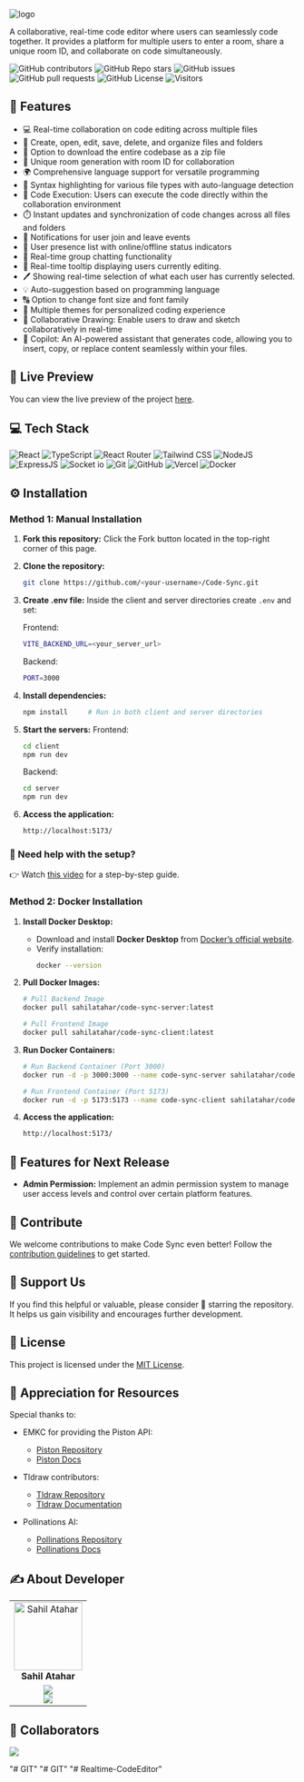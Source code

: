 ![logo](https://github.com/sahilatahar/Code-Sync/assets/100127570/d1ff7f52-a692-4d51-b281-358aeab9156e)

A collaborative, real-time code editor where users can seamlessly code together. It provides a platform for multiple users to enter a room, share a unique room ID, and collaborate on code simultaneously.

![GitHub contributors](https://img.shields.io/github/contributors/sahilatahar/Code-Sync?style=for-the-badge&color=48bf21)
![GitHub Repo stars](https://img.shields.io/github/stars/sahilatahar/Code-Sync?style=for-the-badge)
![GitHub issues](https://img.shields.io/github/issues/sahilatahar/Code-Sync?style=for-the-badge&color=d7af2d)
![GitHub pull requests](https://img.shields.io/github/issues-pr/sahilatahar/Code-Sync?style=for-the-badge&color=f47373)
![GitHub License](https://img.shields.io/github/license/sahilatahar/Code-Sync?style=for-the-badge&color=e67234)
![Visitors](https://api.visitorbadge.io/api/visitors?path=https%3A%2F%2Fgithub.com%2Fsahilatahar%2FCode-Sync&label=Repo%20Views&countColor=%2337d67a&labelStyle=upper)

## 🔮 Features

- 💻 Real-time collaboration on code editing across multiple files
- 📁 Create, open, edit, save, delete, and organize files and folders
- 💾 Option to download the entire codebase as a zip file
- 🚀 Unique room generation with room ID for collaboration
- 🌍 Comprehensive language support for versatile programming
- 🌈 Syntax highlighting for various file types with auto-language detection
- 🚀 Code Execution: Users can execute the code directly within the collaboration environment
- ⏱️ Instant updates and synchronization of code changes across all files and folders
- 📣 Notifications for user join and leave events
- 👥 User presence list with online/offline status indicators
- 💬 Real-time group chatting functionality
- 🎩 Real-time tooltip displaying users currently editing.
- 🖊 Showing real-time selection of what each user has currently selected.
- 💡 Auto-suggestion based on programming language
- 🔠 Option to change font size and font family
- 🎨 Multiple themes for personalized coding experience
- 🎨 Collaborative Drawing: Enable users to draw and sketch collaboratively in real-time
- 🤖 Copilot: An AI-powered assistant that generates code, allowing you to insert, copy, or replace content seamlessly within your files.

## 🚀 Live Preview

You can view the live preview of the project [here](https://code-sync-live.vercel.app/).

## 💻 Tech Stack

![React](https://img.shields.io/badge/React-20232A?style=for-the-badge&logo=react&logoColor=61DAFB)
![TypeScript](https://img.shields.io/badge/TypeScript-007ACC?style=for-the-badge&logo=typescript&logoColor=white)
![React Router](https://img.shields.io/badge/React_Router-CA4245?style=for-the-badge&logo=react-router&logoColor=white)
![Tailwind CSS](https://img.shields.io/badge/Tailwind_CSS-38B2AC?style=for-the-badge&logo=tailwind-css&logoColor=white)
![NodeJS](https://img.shields.io/badge/Node.js-43853D?style=for-the-badge&logo=node.js&logoColor=white)
![ExpressJS](https://img.shields.io/badge/Express.js-404D59?style=for-the-badge)
![Socket io](https://img.shields.io/badge/Socket.io-ffffff?style=for-the-badge)
![Git](https://img.shields.io/badge/GIT-E44C30?style=for-the-badge&logo=git&logoColor=white)
![GitHub](https://img.shields.io/badge/GitHub-100000?style=for-the-badge&logo=github&logoColor=white)
![Vercel](https://img.shields.io/badge/Vercel-000000?style=for-the-badge&logo=vercel&logoColor=white)
![Docker](https://img.shields.io/badge/Docker-2496ED?style=for-the-badge&logo=docker&logoColor=white)

## ⚙️ Installation

### Method 1: Manual Installation

1. **Fork this repository:** Click the Fork button located in the top-right corner of this page.
2. **Clone the repository:**
   ```bash
   git clone https://github.com/<your-username>/Code-Sync.git
   ```
3. **Create .env file:**
   Inside the client and server directories create `.env` and set:

   Frontend:

   ```bash
   VITE_BACKEND_URL=<your_server_url>
   ```

   Backend:

   ```bash
   PORT=3000
   ```

4. **Install dependencies:**
   ```bash
   npm install     # Run in both client and server directories
   ```
5. **Start the servers:**
   Frontend:
   ```bash
   cd client
   npm run dev
   ```
   Backend:
   ```bash
   cd server
   npm run dev
   ```
6. **Access the application:**
   ```bash
   http://localhost:5173/
   ```
### 🎥 Need help with the setup?
👉 Watch [this video](https://youtu.be/zVHwOmU0aqo) for a step-by-step guide.
### Method 2: Docker Installation

1. **Install Docker Desktop:**

   - Download and install **Docker Desktop** from [Docker’s official website](https://www.docker.com/products/docker-desktop/).
   - Verify installation:
     ```bash
     docker --version
     ```

2. **Pull Docker Images:**

   ```bash
   # Pull Backend Image
   docker pull sahilatahar/code-sync-server:latest

   # Pull Frontend Image
   docker pull sahilatahar/code-sync-client:latest
   ```

3. **Run Docker Containers:**

   ```bash
   # Run Backend Container (Port 3000)
   docker run -d -p 3000:3000 --name code-sync-server sahilatahar/code-sync-server:latest

   # Run Frontend Container (Port 5173)
   docker run -d -p 5173:5173 --name code-sync-client sahilatahar/code-sync-client:latest
   ```

4. **Access the application:**
   ```bash
   http://localhost:5173/
   ```

## 🔮 Features for Next Release

- **Admin Permission:** Implement an admin permission system to manage user access levels and control over certain platform features.

## 🤝 Contribute

We welcome contributions to make Code Sync even better! Follow the [contribution guidelines](CONTRIBUTING.md) to get started.

## 🌟 Support Us

If you find this helpful or valuable, please consider 🌟 starring the repository. It helps us gain visibility and encourages further development.

## 🧾 License

This project is licensed under the [MIT License](LICENSE).

## 🌟 Appreciation for Resources

Special thanks to:

- EMKC for providing the Piston API:

  - [Piston Repository](https://github.com/engineer-man/piston)
  - [Piston Docs](https://piston.readthedocs.io/en/latest/api-v2/)

- Tldraw contributors:
  - [Tldraw Repository](https://github.com/tldraw/tldraw)
  - [Tldraw Documentation](https://tldraw.dev/)

- Pollinations AI:
  - [Pollinations Repository](https://github.com/pollinations/pollinations)
  - [Pollinations Docs](https://pollinations.ai/)

## ✍️ About Developer

<table>
  <tbody>
    <tr>
      <td align="center" valign="top">
        <img src="https://github.com/sahilatahar.png" width="120px;" alt="Sahil Atahar"/>
        <br />
        <b>Sahil Atahar</b>
      </td>
    </tr>
    <tr>
        <td align="center">
            <a href="https://github.com/sahilatahar">
            <img src="https://img.shields.io/badge/GitHub-100000.svg?style=for-the-badge&logo=github&logoColor=white"/>
            </a>
            <br/>
            <a href="https://linkedin.com/in/sahilatahar">
            <img src="https://img.shields.io/badge/linkedin-%230077B5.svg?style=for-the-badge&logo=linkedin&logoColor=white"/>
            </a>
        </td>
    </tr>
  </tbody>
</table>

## 👥 Collaborators

<a href="https://github.com/sahilatahar/Code-Sync/graphs/contributors">
   <img src="https://contrib.rocks/image?repo=sahilatahar/Code-Sync" />
</a>


"# GIT" 
"# GIT" 
"# Realtime-CodeEditor" 
